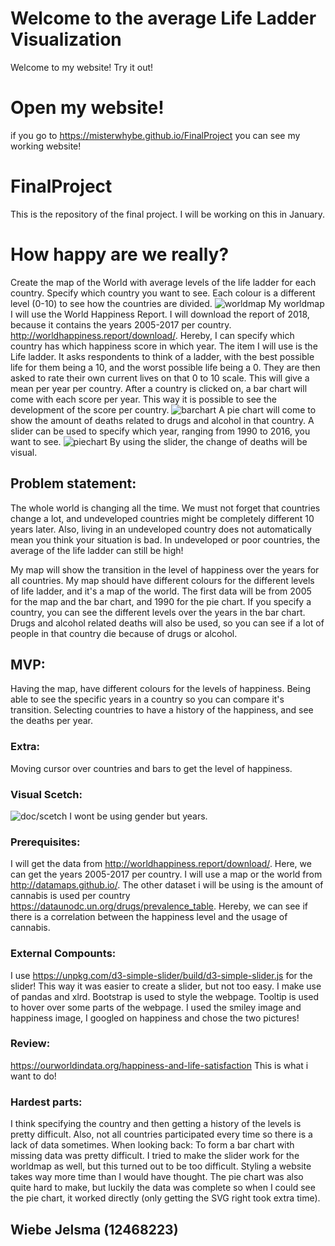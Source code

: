 # Welcome to the average Life Ladder Visualization
Welcome to my website! Try it out! 

# Open my website!
if you go to https://misterwhybe.github.io/FinalProject you can see my working website!

# FinalProject
This is the repository of the final project. I will be working on this in January.

# How happy are we really?
Create the map of the World with average levels of the life ladder for each country. Specify which country you want to see. Each colour is a different level (0-10) to see how the countries are divided.
![worldmap](https://user-images.githubusercontent.com/44019712/51989707-e1ec2a00-24a7-11e9-8fa9-03df630ad352.PNG)
My worldmap
I will use the World Happiness Report. I will download the report of 2018, because it contains the years 2005-2017 per country. 
http://worldhappiness.report/download/.
Hereby, I can specify which country has which happiness score in which year. The item I will use is the Life ladder. It asks respondents to think of a ladder, with the best possible life for them being a 10, and the worst possible life being a 0. They are then asked to rate their own current lives on that 0 to 10 scale. This will give a mean per year per country.
After a country is clicked on, a bar chart will come with each score per year. This way it is possible to see the development of the score per country. 
![barchart](https://user-images.githubusercontent.com/44019712/51989654-c5e88880-24a7-11e9-8cfa-096744f7aae8.PNG)
A pie chart will come to show the amount of deaths related to drugs and alcohol in that country.
A slider can be used to specify which year, ranging from 1990 to 2016, you want to see. 
![piechart](https://user-images.githubusercontent.com/44019712/51989687-d698fe80-24a7-11e9-9773-ee6231f5dc66.PNG)
By using the slider, the change of deaths will be visual.


## Problem statement:
The whole world is changing all the time. We must not forget that countries change a lot, and undeveloped countries might be completely different 10 years later. Also, living in an undeveloped country does not automatically mean you think your situation is bad. In undeveloped or poor countries, the average of the life ladder can still be high!

My map will show the transition in the level of happiness over the years for all countries.
My map should have different colours for the different levels of life ladder, and it's a map of the world.
The first data will be from 2005 for the map and the bar chart, and 1990 for the pie chart. 
If you specify a country, you can see the different levels over the years in the bar chart.
Drugs and alcohol related deaths will also be used, so you can see if a lot of people in that country die because of drugs or alcohol.

## MVP:
Having the map, have different colours for the levels of happiness.
Being able to see the specific years in a country so you can compare it's transition.
Selecting countries to have a history of the happiness, and see the deaths per year.

### Extra:
Moving cursor over countries and bars to get the level of happiness.

### Visual Scetch:
![doc/scetch](https://user-images.githubusercontent.com/44019712/48985304-5d2b0b80-f106-11e8-896c-b6a96508c6b8.jpg)
I wont be using gender but years.

### Prerequisites:
I will get the data from http://worldhappiness.report/download/. Here, we can get the years 2005-2017 per country. 
I will use a map or the world from http://datamaps.github.io/.
The other dataset i will be using is the amount of cannabis is used per country https://dataunodc.un.org/drugs/prevalence_table.
Hereby, we can see if there is a correlation between the happiness level and the usage of cannabis. 

### External Compounts: 
I use https://unpkg.com/d3-simple-slider/build/d3-simple-slider.js for the slider! This way it was easier to create a slider, but not too easy. 
I make use of pandas and xlrd.
Bootstrap is used to style the webpage.
Tooltip is used to hover over some parts of the webpage.
I used the smiley image and happiness image, I googled on happiness and chose the two pictures!

### Review:
https://ourworldindata.org/happiness-and-life-satisfaction
This is what i want to do!

### Hardest parts:
I think specifying the country and then getting a history of the levels is pretty difficult. Also, not all countries participated every time so there is a lack of data sometimes.
When looking back:
To form a bar chart with missing data was pretty difficult. 
I tried to make the slider work for the worldmap as well, but this turned out to be too difficult.
Styling a website takes way more time than I would have thought. 
The pie chart was also quite hard to make, but luckily the data was complete so when I could see the pie chart, it worked directly (only getting the SVG right took extra time).

## Wiebe Jelsma (12468223)